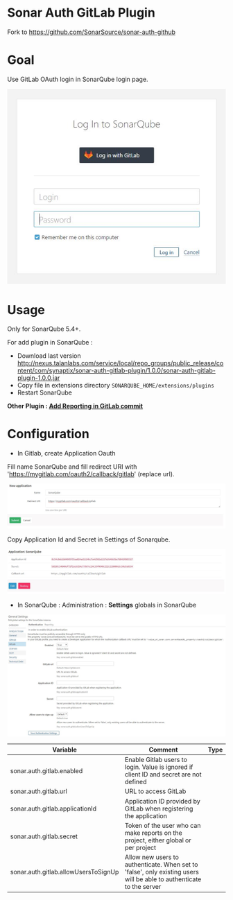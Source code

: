 Sonar Auth GitLab Plugin
==============================

Fork to https://github.com/SonarSource/sonar-auth-github

# Goal

Use GitLab OAuth login in SonarQube login page.

![Signin](doc/signin.jpg)

# Usage

Only for SonarQube 5.4+.

For add plugin in SonarQube :

- Download last version http://nexus.talanlabs.com/service/local/repo_groups/public_release/content/com/synaptix/sonar-auth-gitlab-plugin/1.0.0/sonar-auth-gitlab-plugin-1.0.0.jar
- Copy file in extensions directory `SONARQUBE_HOME/extensions/plugins`
- Restart SonarQube 

**Other Plugin : [Add Reporting in GitLab commit](https://gitlab.talanlabs.com/gabriel-allaigre/sonar-gitlab-plugin)**

# Configuration

- In Gitlab, create Application Oauth

Fill name SonarQube and fill redirect URI with 'https://mygitlab.com/oauth2/callback/gitlab' (replace url).

![Gitlab Add](doc/gitlab_add.jpg)

Copy Application Id and Secret in Settings of Sonarqube.

![Gitlab App](doc/gitlab_app.jpg)

- In SonarQube : Administration : **Settings** globals in SonarQube

![Sonar Settings](doc/sonar_settings.jpg)

| Variable | Comment | Type |
| -------- | ----------- | ---- |
| sonar.auth.gitlab.enabled | Enable Gitlab users to login. Value is ignored if client ID and secret are not defined |
| sonar.auth.gitlab.url | URL to access GitLab | 
| sonar.auth.gitlab.applicationId | Application ID provided by GitLab when registering the application |
| sonar.auth.gitlab.secret | Token of the user who can make reports on the project, either global or per project |
| sonar.auth.gitlab.allowUsersToSignUp | Allow new users to authenticate. When set to 'false', only existing users will be able to authenticate to the server |
